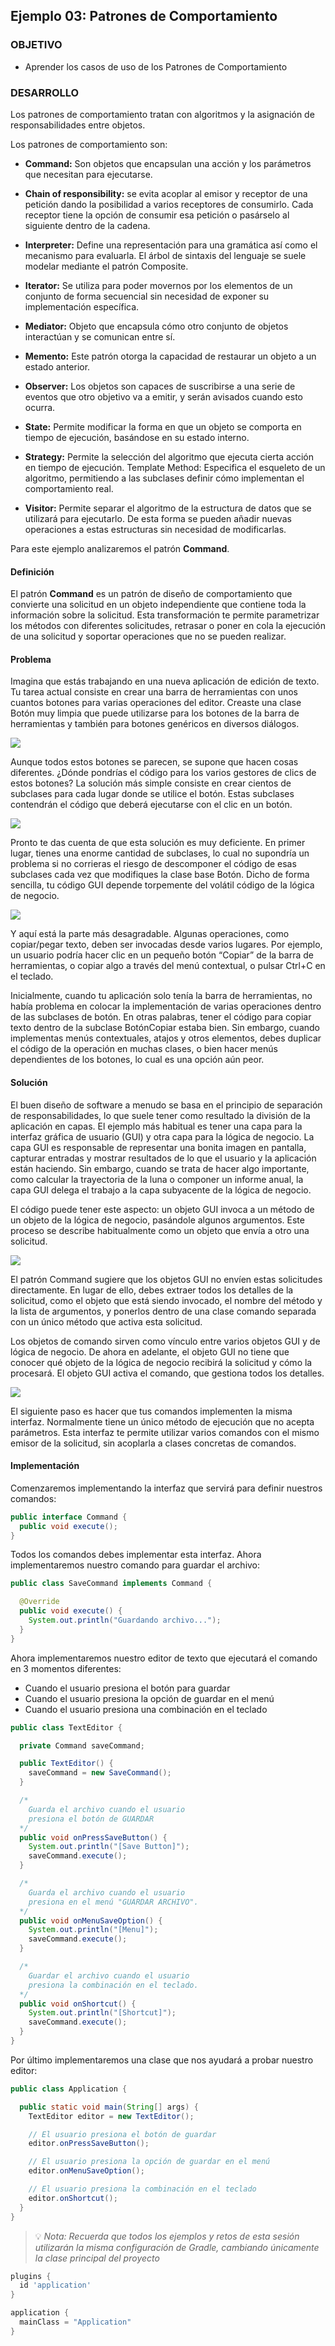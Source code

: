 ## Ejemplo 03: Patrones de Comportamiento

### OBJETIVO

- Aprender los casos de uso de los Patrones de Comportamiento

### DESARROLLO

Los patrones de comportamiento tratan con algoritmos y la asignación de responsabilidades entre objetos.

Los patrones de comportamiento son:

- **Command:** Son objetos que encapsulan una acción y los parámetros que necesitan para ejecutarse.

- **Chain of responsibility:** se evita acoplar al emisor y receptor de una petición dando la posibilidad a varios receptores de consumirlo. Cada receptor tiene la opción de consumir esa petición o pasárselo al siguiente dentro de la cadena.

- **Interpreter:** Define una representación para una gramática así como el mecanismo para evaluarla. El árbol de sintaxis del lenguaje se suele modelar mediante el patrón Composite.

- **Iterator:** Se utiliza para poder movernos por los elementos de un conjunto de forma secuencial sin necesidad de exponer su implementación específica.

- **Mediator:** Objeto que encapsula cómo otro conjunto de objetos interactúan y se comunican entre sí.

- **Memento:** Este patrón otorga la capacidad de restaurar un objeto a un estado anterior.

- **Observer:** Los objetos son capaces de suscribirse a una serie de eventos que otro objetivo va a emitir, y serán avisados cuando esto ocurra.

- **State:** Permite modificar la forma en que un objeto se comporta en tiempo de ejecución, basándose en su estado interno.

- **Strategy:** Permite la selección del algoritmo que ejecuta cierta acción en tiempo de ejecución.
Template Method: Especifica el esqueleto de un algoritmo, permitiendo a las subclases definir cómo implementan el comportamiento real.

- **Visitor:** Permite separar el algoritmo de la estructura de datos que se utilizará para ejecutarlo. De esta forma se pueden añadir nuevas operaciones a estas estructuras sin necesidad de modificarlas.

Para este ejemplo analizaremos el patrón **Command**.

#### Definición

El patrón **Command** es un patrón de diseño de comportamiento que convierte una solicitud en un objeto independiente que contiene toda la información sobre la solicitud. Esta transformación te permite parametrizar los métodos con diferentes solicitudes, retrasar o poner en cola la ejecución de una solicitud y soportar operaciones que no se pueden realizar.


#### Problema

Imagina que estás trabajando en una nueva aplicación de edición de texto. Tu tarea actual consiste en crear una barra de herramientas con unos cuantos botones para varias operaciones del editor. Creaste una clase Botón muy limpia que puede utilizarse para los botones de la barra de herramientas y también para botones genéricos en diversos diálogos.

![](img/command-problem.png)

Aunque todos estos botones se parecen, se supone que hacen cosas diferentes. ¿Dónde pondrías el código para los varios gestores de clics de estos botones? La solución más simple consiste en crear cientos de subclases para cada lugar donde se utilice el botón. Estas subclases contendrán el código que deberá ejecutarse con el clic en un botón.

![](img/command-solution.png)

Pronto te das cuenta de que esta solución es muy deficiente. En primer lugar, tienes una enorme cantidad de subclases, lo cual no supondría un problema si no corrieras el riesgo de descomponer el código de esas subclases cada vez que modifiques la clase base Botón. Dicho de forma sencilla, tu código GUI depende torpemente del volátil código de la lógica de negocio.

![](img/command-solution2.png)

Y aquí está la parte más desagradable. Algunas operaciones, como copiar/pegar texto, deben ser invocadas desde varios lugares. Por ejemplo, un usuario podría hacer clic en un pequeño botón “Copiar” de la barra de herramientas, o copiar algo a través del menú contextual, o pulsar Ctrl+C en el teclado.

Inicialmente, cuando tu aplicación solo tenía la barra de herramientas, no había problema en colocar la implementación de varias operaciones dentro de las subclases de botón. En otras palabras, tener el código para copiar texto dentro de la subclase BotónCopiar estaba bien. Sin embargo, cuando implementas menús contextuales, atajos y otros elementos, debes duplicar el código de la operación en muchas clases, o bien hacer menús dependientes de los botones, lo cual es una opción aún peor.

#### Solución

El buen diseño de software a menudo se basa en el principio de separación de responsabilidades, lo que suele tener como resultado la división de la aplicación en capas. El ejemplo más habitual es tener una capa para la interfaz gráfica de usuario (GUI) y otra capa para la lógica de negocio. La capa GUI es responsable de representar una bonita imagen en pantalla, capturar entradas y mostrar resultados de lo que el usuario y la aplicación están haciendo. Sin embargo, cuando se trata de hacer algo importante, como calcular la trayectoria de la luna o componer un informe anual, la capa GUI delega el trabajo a la capa subyacente de la lógica de negocio.

El código puede tener este aspecto: un objeto GUI invoca a un método de un objeto de la lógica de negocio, pasándole algunos argumentos. Este proceso se describe habitualmente como un objeto que envía a otro una solicitud.

![](img/command-solution3.png)

El patrón Command sugiere que los objetos GUI no envíen estas solicitudes directamente. En lugar de ello, debes extraer todos los detalles de la solicitud, como el objeto que está siendo invocado, el nombre del método y la lista de argumentos, y ponerlos dentro de una clase comando separada con un único método que activa esta solicitud.

Los objetos de comando sirven como vínculo entre varios objetos GUI y de lógica de negocio. De ahora en adelante, el objeto GUI no tiene que conocer qué objeto de la lógica de negocio recibirá la solicitud y cómo la procesará. El objeto GUI activa el comando, que gestiona todos los detalles.

![](img/command-solution4.png)

El siguiente paso es hacer que tus comandos implementen la misma interfaz. Normalmente tiene un único método de ejecución que no acepta parámetros. Esta interfaz te permite utilizar varios comandos con el mismo emisor de la solicitud, sin acoplarla a clases concretas de comandos. 

#### Implementación

Comenzaremos implementando la interfaz que servirá para definir nuestros comandos:

```java
public interface Command {
  public void execute();
}
```

Todos los comandos debes implementar esta interfaz. Ahora implementaremos nuestro comando para guardar el archivo:

```java
public class SaveCommand implements Command {

  @Override
  public void execute() {
    System.out.println("Guardando archivo...");
  }
}
```

Ahora implementaremos nuestro editor de texto que ejecutará el comando en 3 momentos diferentes:

- Cuando el usuario presiona el botón para guardar
- Cuando el usuario presiona la opción de guardar en el menú
- Cuando el usuario presiona una combinación en el teclado

```java
public class TextEditor {

  private Command saveCommand;

  public TextEditor() {
    saveCommand = new SaveCommand();
  }

  /*
    Guarda el archivo cuando el usuario
    presiona el botón de GUARDAR
  */
  public void onPressSaveButton() {
    System.out.println("[Save Button]");
    saveCommand.execute();
  }

  /*
    Guarda el archivo cuando el usuario
    presiona en el menú "GUARDAR ARCHIVO".
  */
  public void onMenuSaveOption() {
    System.out.println("[Menu]");
    saveCommand.execute();
  }

  /*
    Guardar el archivo cuando el usuario
    presiona la combinación en el teclado.
  */
  public void onShortcut() {
    System.out.println("[Shortcut]");
    saveCommand.execute();
  }
}
```

Por último implementaremos una clase que nos ayudará a probar nuestro editor:

```java
public class Application {

  public static void main(String[] args) {
    TextEditor editor = new TextEditor();

    // El usuario presiona el botón de guardar
    editor.onPressSaveButton();

    // El usuario presiona la opción de guardar en el menú
    editor.onMenuSaveOption();

    // El usuario presiona la combinación en el teclado
    editor.onShortcut();
  }
}
```

> 💡 *Nota: Recuerda que todos los ejemplos y retos de esta sesión utilizarán la misma configuración de Gradle, cambiando únicamente la clase principal del proyecto*

```groovy
plugins {
  id 'application'
}

application {
  mainClass = "Application"
}
```